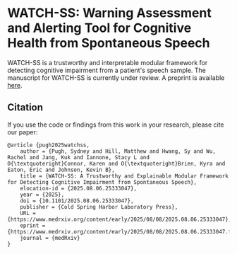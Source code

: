 # WATCH-SS: Warning Assessment and Alerting Tool for Cognitive Health from Spontaneous Speech

WATCH-SS is a trustworthy and interpretable modular framework for detecting cognitive impairment from a patient's speech sample. The manuscript for WATCH-SS is currently under review. A preprint is available [here](https://www.medrxiv.org/content/10.1101/2025.08.06.25333047v1).

<!---
## Annotate Silences in Transcripts
The `annotate_silences.py` Python script allows you to annotate silence periods in audio files and add these annotations to corresponding transcripts. It currently supports Whisper and CrisperWhisper transcripts.

### Features
- Detects silences in audio files (MP4, WAV) and annotates transcript with silence intervals.
- Supports JSON transcripts from Whisper and CrisperWhisper models.
- Option to specify minimum silence duration and silence threshold for better accuracy.

You can run the script directly from the command line using the following syntax:

```bash
python annotate_silences.py --transcript <transcript_file> --transcript_type <transcript_type> --audio <audio_file> --output <output_directory> [--silence_thresh <threshold>] [--min_silence_len <duration>]
```

### Arguments
- --transcript (required): Path to the transcript file (JSON format).
- --transcript_type (required): Type of transcript. Options are: crisperwhisper, whisper
- --audio (required): Path to the audio or video file (MP4 or WAV).
- --output (optional): Directory where the annotated transcript will be saved. Defaults to the current directory.
- --silence_thresh (optional): Silence threshold in decibels. Default is -45 dB.
- --min_silence_len (optional): Minimum silence length in milliseconds. Default is 2000 ms (2 seconds).
-->

## Citation
If you use the code or findings from this work in your research, please cite our paper:

```
@article {pugh2025watchss,
	author = {Pugh, Sydney and Hill, Matthew and Hwang, Sy and Wu, Rachel and Jang, Kuk and Iannone, Stacy L and O{\textquoteright}Connor, Karen and O{\textquoteright}Brien, Kyra and Eaton, Eric and Johnson, Kevin B},
	title = {WATCH-SS: A Trustworthy and Explainable Modular Framework for Detecting Cognitive Impairment from Spontaneous Speech},
	elocation-id = {2025.08.06.25333047},
	year = {2025},
	doi = {10.1101/2025.08.06.25333047},
	publisher = {Cold Spring Harbor Laboratory Press},
	URL = {https://www.medrxiv.org/content/early/2025/08/08/2025.08.06.25333047},
	eprint = {https://www.medrxiv.org/content/early/2025/08/08/2025.08.06.25333047.full.pdf},
	journal = {medRxiv}
}
```
